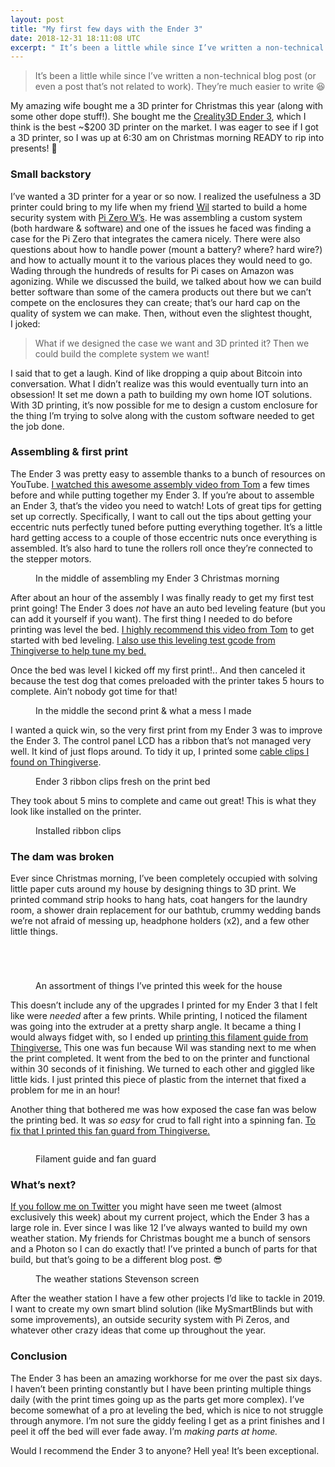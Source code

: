 ```yaml
---
layout: post
title: "My first few days with the Ender 3"
date: 2018-12-31 18:11:08 UTC
excerpt: " It’s been a little while since I’ve written a non-technical blog post (or even a post that’s not related to work). They’re much easier to write&nbsp;😆  My amazing wife bought me a 3D printer for Christmas this year (along..."
---
```


 <blockquote>It’s been a little while since I’ve written a non-technical blog post (or even a post that’s not related to work). They’re much easier to write 😆</blockquote><p>My amazing wife bought me a 3D printer for Christmas this year (along with some other dope stuff!). She bought me the <a href="https://www.creality3d.shop/collections/3d-printer/products/creality-ender-3-3d-printer-economic-ender-diy-kits-with-resume-printing-function-v-slot-prusa-i3-220x220x250mm?gclid=EAIaIQobChMI8Jfwv7_K3wIVTLnACh0fFQHMEAAYASAAEgKk_fD_BwE">Creality3D Ender 3</a>, which I think is the best ~$200 3D printer on the market. I was eager to see if I got a 3D printer, so I was up at 6:30 am on Christmas morning READY to rip into presents! 🤣</p><h3>Small backstory</h3><p>I’ve wanted a 3D printer for a year or so now. I realized the usefulness a 3D printer could bring to my life when my friend <a href="https://github.com/wwilsman">Wil</a> started to build a home security system with <a href="https://www.raspberrypi.org/products/raspberry-pi-zero-w/">Pi Zero W’s</a>. He was assembling a custom system (both hardware &amp; software) and one of the issues he faced was finding a case for the Pi Zero that integrates the camera nicely. There were also questions about how to handle power (mount a battery? where? hard wire?) and how to actually mount it to the various places they would need to go. Wading through the hundreds of results for Pi cases on Amazon was agonizing. While we discussed the build, we talked about how we can build better software than some of the camera products out there but we can’t compete on the enclosures they can create; that’s our hard cap on the quality of system we can make. Then, without even the slightest thought, I joked:</p><blockquote>What if we designed the case we want and 3D printed it? Then we could build the complete system we want!</blockquote><p>I said that to get a laugh. Kind of like dropping a quip about Bitcoin into conversation. What I didn’t realize was this would eventually turn into an obsession! It set me down a path to building my own home IOT solutions. With 3D printing, it’s now possible for me to design a custom enclosure for the thing I’m trying to solve along with the custom software needed to get the job done.</p><h3>Assembling &amp; first print</h3><p>The Ender 3 was pretty easy to assemble thanks to a bunch of resources on YouTube. <a href="https://www.youtube.com/watch?v=me8Qrwh907Q">I watched this awesome assembly video from Tom</a> a few times before and while putting together my Ender 3. If you’re about to assemble an Ender 3, that’s the video you need to watch! Lots of great tips for getting set up correctly. Specifically, I want to call out the tips about getting your eccentric nuts perfectly tuned before putting everything together. It’s a little hard getting access to a couple of those eccentric nuts once everything is assembled. It’s also hard to tune the rollers roll once they’re connected to the stepper motors.</p><figure><img alt="" src="https://cdn-images-1.medium.com/max/1024/1*sMsEv0eVIazE_VMtWvYhYA.jpeg" /><figcaption>In the middle of assembling my Ender 3 Christmas morning</figcaption></figure><p>After about an hour of the assembly I was finally ready to get my first test print going! The Ender 3 does <em>not</em> have an auto bed leveling feature (but you can add it yourself if you want). The first thing I needed to do before printing was level the bed. <a href="https://www.youtube.com/watch?v=5eqTmb01cBk">I highly recommend this video from Tom</a> to get started with bed leveling. <a href="https://www.thingiverse.com/thing:2987803">I also use this leveling test gcode from Thingiverse to help tune my bed.</a></p><p>Once the bed was level I kicked off my first print!.. And then canceled it because the test dog that comes preloaded with the printer takes 5 hours to complete. Ain’t nobody got time for that!</p><figure><img alt="" src="https://cdn-images-1.medium.com/max/1024/1*zKKSeIlg7DOur93bmqR3Ng.jpeg" /><figcaption>In the middle the second print &amp; what a mess I made</figcaption></figure><p>I wanted a quick win, so the very first print from my Ender 3 was to improve the Ender 3. The control panel LCD has a ribbon that’s not managed very well. It kind of just flops around. To tidy it up, I printed some <a href="https://www.thingiverse.com/thing:3089470">cable clips I found on Thingiverse</a>.</p><figure><img alt="" src="https://cdn-images-1.medium.com/max/1024/1*QmJTiWiIqJV89ayv_9jhLA.jpeg" /><figcaption>Ender 3 ribbon clips fresh on the print bed</figcaption></figure><p>They took about 5 mins to complete and came out great! This is what they look like installed on the printer.</p><figure><img alt="" src="https://cdn-images-1.medium.com/max/1024/1*JrmU7AWiF0i345Vrbamxjw.jpeg" /><figcaption>Installed ribbon clips</figcaption></figure><h3>The dam was broken</h3><p>Ever since Christmas morning, I’ve been completely occupied with solving little paper cuts around my house by designing things to 3D print. We printed command strip hooks to hang hats, coat hangers for the laundry room, a shower drain replacement for our bathtub, crummy wedding bands we’re not afraid of messing up, headphone holders (x2), and a few other little things.</p><figure><img alt="" src="https://cdn-images-1.medium.com/max/1024/1*5-uCx3IaiAmLs-8X9-87Gg.jpeg" /></figure><figure><img alt="" src="https://cdn-images-1.medium.com/max/1024/1*hXGqOuQqfD5dSOgv92mGvA.jpeg" /></figure><figure><img alt="" src="https://cdn-images-1.medium.com/max/1024/1*xY64DPtGl2EVOqkPN7rSVQ.jpeg" /></figure><figure><img alt="" src="https://cdn-images-1.medium.com/max/1024/1*ZXTiZGz17mdHnnV5zIEW0g.jpeg" /></figure><figure><img alt="" src="https://cdn-images-1.medium.com/max/1024/1*IbWvH0srK4CqDADtvKBI5Q.jpeg" /><figcaption>An assortment of things I’ve printed this week for the house</figcaption></figure><p>This doesn’t include any of the upgrades I printed for my Ender 3 that I felt like were <em>needed </em>after a few prints. While printing, I noticed the filament was going into the extruder at a pretty sharp angle. It became a thing I would always fidget with, so I ended up <a href="https://www.thingiverse.com/thing:2935204">printing this filament guide from Thingiverse.</a> This one was fun because Wil was standing next to me when the print completed. It went from the bed to on the printer and functional within 30 seconds of it finishing. We turned to each other and giggled like little kids. I just printed this piece of plastic from the internet that fixed a problem for me in an hour!</p><p>Another thing that bothered me was how exposed the case fan was below the printing bed. It was <em>so easy </em>for crud to fall right into a spinning fan. <a href="https://www.thingiverse.com/thing:2917932">To fix that I printed this fan guard from Thingiverse.</a></p><figure><img alt="" src="https://cdn-images-1.medium.com/max/1024/1*Xz22YoUZPX12xxy_Lw1BSg.jpeg" /></figure><figure><img alt="" src="https://cdn-images-1.medium.com/max/1024/1*HcHddYbex8eo8SwLfWibYw.jpeg" /><figcaption>Filament guide and fan guard</figcaption></figure><h3>What’s next?</h3><p><a href="https://twitter.com/robdel12">If you follow me on Twitter</a> you might have seen me tweet (almost exclusively this week) about my current project, which the Ender 3 has a large role in. Ever since I was like 12 I’ve always wanted to build my own weather station. My friends for Christmas bought me a bunch of sensors and a Photon so I can do exactly that! I’ve printed a bunch of parts for that build, but that’s going to be a different blog post. 😎</p><figure><img alt="" src="https://cdn-images-1.medium.com/max/1024/1*3MFUEUPB7Th5PbMQbuGNOA.jpeg" /><figcaption>The weather stations Stevenson screen</figcaption></figure><p>After the weather station I have a few other projects I’d like to tackle in 2019. I want to create my own smart blind solution (like MySmartBlinds but with some improvements), an outside security system with Pi Zeros, and whatever other crazy ideas that come up throughout the year.</p><h3>Conclusion</h3><p>The Ender 3 has been an amazing workhorse for me over the past six days. I haven’t been printing constantly but I have been printing multiple things daily (with the print times going up as the parts get more complex). I’ve become somewhat of a pro at leveling the bed, which is nice to not struggle through anymore. I’m not sure the giddy feeling I get as a print finishes and I peel it off the bed will ever fade away. I’m <em>making parts at home.</em></p><p>Would I recommend the Ender 3 to anyone? Hell yea! It’s been exceptional.</p><img src="https://medium.com/_/stat?event=post.clientViewed&referrerSource=full_rss&postId=7b6d869e6001" width="1" height="1" alt="">